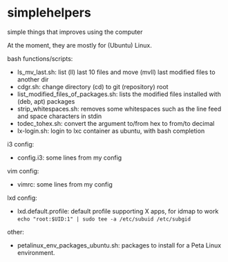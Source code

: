 # simplehelpers
simple things that improves using the computer

At the moment, they are mostly for (Ubuntu) Linux.

bash functions/scripts:

* ls_mv_last.sh: list (ll) last 10 files and move (mvll) last <n> modified files to another dir
* cdgr.sh: change directory (cd) to git (repository) root 
* list_modified_files_of_packages.sh: lists the modified files installed with (deb, apt) packages
* strip_whitespaces.sh: removes some whitespaces such as the line feed and space characters in stdin
* todec_tohex.sh: convert the argument to/from hex to from/to decimal
* lx-login.sh: login to lxc container as ubuntu, with bash completion

i3 config:

* config.i3: some lines from my config

vim config:
* vimrc: some lines from my config

lxd config:
 * lxd.default.profile: default profile supporting X apps, for idmap to work `echo "root:$UID:1" | sudo tee -a /etc/subuid /etc/subgid`

other:
* petalinux_env_packages_ubuntu.sh: packages to install for a Peta Linux environment.
